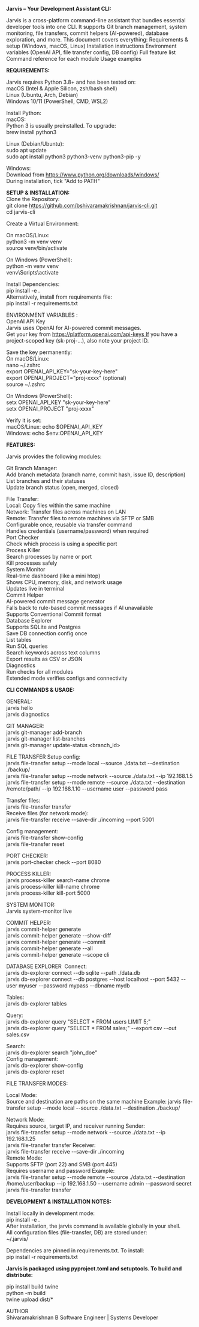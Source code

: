 **Jarvis – Your Development Assistant CLI:**

Jarvis is a cross-platform command-line assistant that bundles essential developer tools into one CLI. It supports Git branch management, system monitoring, file transfers, commit helpers (AI-powered), database exploration, and more.
This document covers everything:
Requirements & setup (Windows, macOS, Linux)
Installation instructions
Environment variables (OpenAI API, file transfer config, DB config)
Full feature list
Command reference for each module
Usage examples

**REQUIREMENTS:**

Jarvis requires Python 3.8+ and has been tested on:  
macOS (Intel & Apple Silicon, zsh/bash shell)  
Linux (Ubuntu, Arch, Debian)  
Windows 10/11 (PowerShell, CMD, WSL2)  
  
Install Python:   
macOS:   
Python 3 is usually preinstalled. To upgrade:   
brew install python3  

Linux (Debian/Ubuntu):  
sudo apt update  
sudo apt install python3 python3-venv python3-pip -y  
  
Windows:  
Download from https://www.python.org/downloads/windows/  
During installation, tick "Add to PATH"  
  
**SETUP & INSTALLATION:**  
Clone the Repository:   
git clone https://github.com/bshivaramakrishnan/jarvis-cli.git  
cd jarvis-cli
  
Create a Virtual Environment:
  
On macOS/Linux:  
python3 -m venv venv  
source venv/bin/activate  
  
On Windows (PowerShell):  
python -m venv venv   
venv\Scripts\activate  

Install Dependencies:  
pip install -e .  
Alternatively, install from requirements file:  
pip install -r requirements.txt  
  
ENVIRONMENT VARIABLES :   
OpenAI API Key  
Jarvis uses OpenAI for AI-powered commit messages.  
Get your key from https://platform.openai.com/api-keys If you have a project-scoped key (sk-proj-...), also note your project ID.  
  
Save the key permanently:  
On macOS/Linux:    
nano ~/.zshrc  
export OPENAI_API_KEY="sk-your-key-here"  
export OPENAI_PROJECT="proj-xxxx" (optional)  
source ~/.zshrc  
  
On Windows (PowerShell):  
setx OPENAI_API_KEY "sk-your-key-here"  
setx OPENAI_PROJECT "proj-xxxx"   
  
Verify it is set:  
macOS/Linux: echo $OPENAI_API_KEY  
Windows: echo $env:OPENAI_API_KEY  
  
**FEATURES:**  
  
Jarvis provides the following modules:  

Git Branch Manager:  
Add branch metadata (branch name, commit hash, issue ID, description)  
List branches and their statuses  
Update branch status (open, merged, closed)  

File Transfer:  
Local: Copy files within the same machine  
Network: Transfer files across machines on LAN  
Remote: Transfer files to remote machines via SFTP or SMB  
Configurable once, reusable via transfer command  
Handles credentials (username/password) when required  
Port Checker  
Check which process is using a specific port  
Process Killer  
Search processes by name or port  
Kill processes safely  
System Monitor  
Real-time dashboard (like a mini htop)  
Shows CPU, memory, disk, and network usage  
Updates live in terminal  
Commit Helper  
AI-powered commit message generator  
Falls back to rule-based commit messages if AI unavailable  
Supports Conventional Commit format   
Database Explorer  
Supports SQLite and Postgres  
Save DB connection config once  
List tables  
Run SQL queries  
Search keywords across text columns  
Export results as CSV or JSON  
Diagnostics  
Run checks for all modules  
Extended mode verifies configs and connectivity  

**CLI COMMANDS & USAGE:**  

GENERAL:  
jarvis hello  
jarvis diagnostics  
 
GIT MANAGER:  
jarvis git-manager add-branch  
jarvis git-manager list-branches   
jarvis git-manager update-status <branch_id> <status>  

FILE TRANSFER Setup config:  
jarvis file-transfer setup --mode local --source ./data.txt --destination ./backup/  
jarvis file-transfer setup --mode network --source ./data.txt --ip 192.168.1.5  
jarvis file-transfer setup --mode remote --source ./data.txt --destination /remote/path/ --ip 192.168.1.10 --username user --password pass  

Transfer files:  
jarvis file-transfer transfer  
Receive files (for network mode):  
jarvis file-transfer receive --save-dir ./incoming --port 5001  

Config management:  
jarvis file-transfer show-config  
jarvis file-transfer reset  

PORT CHECKER:  
jarvis port-checker check --port 8080  

PROCESS KILLER:  
jarvis process-killer search-name chrome  
jarvis process-killer kill-name chrome  
jarvis process-killer kill-port 5000  

  
SYSTEM MONITOR:  
Jarvis system-monitor live  

COMMIT HELPER:  
jarvis commit-helper generate  
jarvis commit-helper generate --show-diff  
jarvis commit-helper generate --commit  
jarvis commit-helper generate --all  
jarvis commit-helper generate --scope cli  
  
DATABASE EXPLORER  Connect:  
jarvis db-explorer connect --db sqlite --path ./data.db  
jarvis db-explorer connect --db postgres --host localhost --port 5432 --user myuser --password mypass --dbname mydb  

Tables:  
jarvis db-explorer tables  
  
Query:  
jarvis db-explorer query "SELECT * FROM users LIMIT 5;"  
jarvis db-explorer query "SELECT * FROM sales;" --export csv --out sales.csv  

Search:  
jarvis db-explorer search "john_doe"  
Config management:  
jarvis db-explorer show-config   
jarvis db-explorer reset  

FILE TRANSFER MODES:  

Local Mode:  
Source and destination are paths on the same machine Example: jarvis file-transfer setup --mode local --source ./data.txt --destination ./backup/  

Network Mode:  
Requires source, target IP, and receiver running Sender:  
jarvis file-transfer setup --mode network --source ./data.txt --ip 192.168.1.25  
jarvis file-transfer transfer Receiver:  
jarvis file-transfer receive --save-dir ./incoming  
Remote Mode:  
Supports SFTP (port 22) and SMB (port 445)  
Requires username and password Example:  
jarvis file-transfer setup --mode remote --source ./data.txt --destination /home/user/backup --ip 192.168.1.50 --username admin --password secret  
jarvis file-transfer transfer   

**DEVELOPMENT & INSTALLATION NOTES:**   

Install locally in development mode:  
pip install -e .  
After installation, the jarvis command is available globally in your shell.  
All configuration files (file-transfer, DB) are stored under:  
~/.jarvis/  

Dependencies are pinned in requirements.txt. To install:  
pip install -r requirements.txt    

**Jarvis is packaged using pyproject.toml and setuptools. To build and distribute:**  
  
pip install build twine  
python -m build  
twine upload dist/*  
  
   
AUTHOR  
Shivaramakrishnan B Software Engineer | Systems Developer

